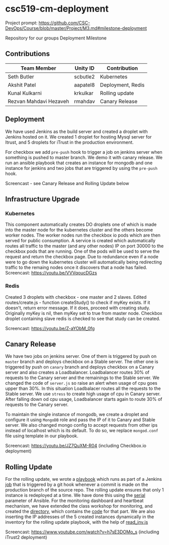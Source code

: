 # csc519-cm-deployment
Project prompt: https://github.com/CSC-DevOps/Course/blob/master/Project/M3.md#milestone-deployment

Repository for our groups Deployment Milestone

## Contributions

| Team Member   | Unity ID | Contribution   
| ------------- | ----------- | ------------ 
| Seth Butler      | scbutle2 | Kubernetes  
| Akshit Patel     | aapatel8 | Deployment, Redis  
| Kunal Kulkarni | krkulkar | Rolling update  
| Rezvan Mahdavi Hezaveh  |  rmahdav |  Canary Release 

## Deployment
We have used Jenkins as the build server and created a droplet with Jenkins hosted on it. We created 1 droplet for hosting Mysql server for Itrust, and 5 droplets for iTrust in the production environment.

For checkbox we add `pre-push` hook to trigger a job on jenkins server when something is pushed to master branch. We demo it with canary release. We run an ansible playbook that creates an instance for mongodb and one instance for jenkins and two jobs that are triggered by using the `pre-push` hook.

Screencast - see Canary Release and Rolling Update below

## Infrastructure Upgrade
### Kubernetes
This component automatically creates DO droplets one of which is made into the master node for the kubernetes cluster and the others become worker nodes. The worker nodes run the checkbox io pods which are then served for public consumption. A service is created which automatically routes all traffic to the master (and any other nodes) IP on port 30000 to the checkbox pods that are running. One of the pods will be used to serve the request and return the checkbox page. Due to redundance even if a node were to go down the kubernetes cluster will automatically being redirecting traffic to the remaing nodes once it discovers that a node has failed.  
Screencast: https://youtu.be/VVVqoucDGzs

### Redis
Created 3 droplets with checkbox - one master and 2 slaves.
Edited routes/create.js - function createStudy() to check if myKey exists. If it doesn't, return error message. If it does, proceed with creating study.  
Originally myKey is nil, then myKey set to true from master node. Checkbox droplet containing slave redis is checked to see that study can be created.

Screencast: https://youtu.be/Z-aYObM_0fg

## Canary Release

We have two jobs on jenkins server. One of them is triggered by push on `master` branch and deploys checkbox on a Stable server. The other one is triggered by push on `canary` branch and deploys checkbox on a Canary server and also creates a Loadbalancer. Loadbalancer routes 30% of requests to the Canary server and the remainings to the Stable server. We changed the code of `server.js` so raise an alert when usage of cpu goes upper than 30%. In this situation Loadbalacer routes all the requests to the Stable server. We use `stress` to create high usage of cpu in Canary server. After falling down od cpu usage, Loadbalancer starts again to route 30% of requests to the Canary server.

To maintain the single instance of mongodb, we create a droplet and configure it using `MongoDB` role and pass the IP of it to Canary and Stable server. We also changed mongo config to accept requests from other ips instead of localhost which is its default. To do so, we replace `mongod.conf` file using template in our playbook.

Screencast: https://youtu.be/JZ7QuXM-R04 (including Checkbox.io deployment)

## Rolling Update
For the rolling update, we wrote a [playbook](https://github.ncsu.edu/scbutle2/csc519-cm-deployment/blob/deployment/iTrust2/postBuildFiles/rolling_update.yml) which runs as part of a Jenkins [job](https://github.ncsu.edu/scbutle2/csc519-cm-deployment/blob/deployment/iTrust2/iTrust2_rolling_update.xml) that is triggered by a git hook whenever a commit is made on the production branch of the source repo. The rolling update ensures that only 1 instance is redeployed at a time. We have done this using the [serial](https://github.ncsu.edu/scbutle2/csc519-cm-deployment/blob/deployment/iTrust2/postBuildFiles/rolling_update.yml#L5) parameter of Ansible. For the monitoring dashboard and heartbeat mechanism, we have extended the class workshop for monitoring, and created the [directory](https://github.ncsu.edu/scbutle2/csc519-cm-deployment/tree/deployment/iTrust2/Monitoring), which contains the [code](https://github.ncsu.edu/scbutle2/csc519-cm-deployment/blob/deployment/iTrust2/Monitoring/main.js) for that part. We are also inserting the IP addresses of the 5 created instances dynamically in the inventory for the rolling update playbook, with the help of [read_inv.js](https://github.ncsu.edu/scbutle2/csc519-cm-deployment/blob/deployment/iTrust2/Monitoring/read_inv.js)

Screencast: https://www.youtube.com/watch?v=h7sE3DOMo_s (including iTrust2 deployment)
